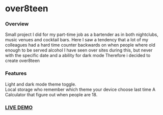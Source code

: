 # over8teen

### Overview
Small project I did for my part-time job as a bartender as in both nightclubs, music venues and cocktail bars.
Here I saw a tendency that a lot of my colleagues had a hard time counter backwards on when people where old enough to be served alcohol
I have seen over sites during this, but never with the specific date and a ability for dark mode
Therefore i decided to create over8teen

### Features
Light and dark mode theme toggle.  
Local storage who remember which theme your device choose last time
A Calculator that figure out when people are 18.  

### [LIVE DEMO](https://simonemiar.dk/over8teen)
